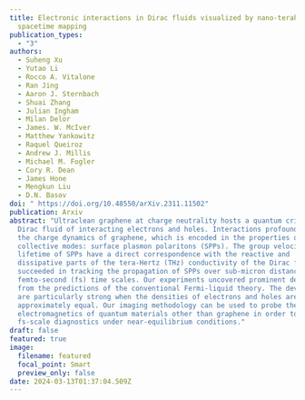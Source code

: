 ```yaml
---
title: Electronic interactions in Dirac fluids visualized by nano-terahertz
  spacetime mapping
publication_types:
  - "3"
authors:
  - Suheng Xu
  - Yutao Li
  - Rocco A. Vitalone
  - Ran Jing
  - Aaron J. Sternbach
  - Shuai Zhang
  - Julian Ingham
  - Milan Delor
  - James. W. McIver
  - Matthew Yankowitz
  - Raquel Queiroz
  - Andrew J. Millis
  - Michael M. Fogler
  - Cory R. Dean
  - James Hone
  - Mengkun Liu
  - D.N. Basov
doi: " https://doi.org/10.48550/arXiv.2311.11502"
publication: Arxiv
abstract: "Ultraclean graphene at charge neutrality hosts a quantum critical
  Dirac fluid of interacting electrons and holes. Interactions profoundly affect
  the charge dynamics of graphene, which is encoded in the properties of its
  collective modes: surface plasmon polaritons (SPPs). The group velocity and
  lifetime of SPPs have a direct correspondence with the reactive and
  dissipative parts of the tera-Hertz (THz) conductivity of the Dirac fluid. We
  succeeded in tracking the propagation of SPPs over sub-micron distances at
  femto-second (fs) time scales. Our experiments uncovered prominent departures
  from the predictions of the conventional Fermi-liquid theory. The deviations
  are particularly strong when the densities of electrons and holes are
  approximately equal. Our imaging methodology can be used to probe the
  electromagnetics of quantum materials other than graphene in order to provide
  fs-scale diagnostics under near-equilibrium conditions."
draft: false
featured: true
image:
  filename: featured
  focal_point: Smart
  preview_only: false
date: 2024-03-13T01:37:04.509Z
---
```

